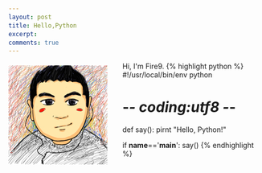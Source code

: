 ```yaml
---
layout: post
title: Hello,Python
excerpt: 
comments: true
---
```

<img src="/images/fire9.jpg" align="left" style="margin-right:30px; margin-top:7px;">Hi, I'm Fire9.
{% highlight python %}
#!/usr/local/bin/env python
# -*- coding:utf8 -*-
def say():
    pirnt "Hello, Python!"

if __name__=='__main__':
    say()
{% endhighlight %}